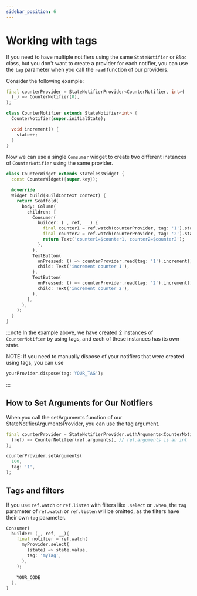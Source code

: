 ```yaml
---
sidebar_position: 6
---
```


# Working with tags

If you need to have multiple notifiers using the same `StateNotifier` or `Bloc` class, but you don't want to create a provider for each notifier, you can use the `tag` parameter when you call the `read` function of our providers.

Consider the following example:


```dart
final counterProvider = StateNotifierProvider<CounterNotifier, int>(
  (_) => CounterNotifier(0),
);

class CounterNotifier extends StateNotifier<int> {
  CounterNotifier(super.initialState);

  void increment() {
    state++;
  }
}
```

Now we can use a single `Consumer` widget to create two different instances of `CounterNotifier` using the same provider.

```dart
class CounterWidget extends StatelessWidget {
  const CounterWidget({super.key});

  @override
  Widget build(BuildContext context) {
    return Scaffold(
      body: Column(
        children: [
          Consumer(
            builder: (_, ref, __) {
              final counter1 = ref.watch(counterProvider, tag: '1').state;
              final counter2 = ref.watch(counterProvider, tag: '2').state;
              return Text('counter1=$counter1, counter2=$counter2');
            },
          ),
          TextButton(
            onPressed: () => counterProvider.read(tag: '1').increment(),
            child: Text('increment counter 1'),
          ),
          TextButton(
            onPressed: () => counterProvider.read(tag: '2').increment(),
            child: Text('increment counter 2'),
          ),
        ],
      ),
    );
  }
}
```
:::note
In the example above, we have created 2 instances of `CounterNotifier` by using tags, and each of these instances has its own state.

NOTE: If you need to manually dispose of your notifiers that were created using tags, you can use

```dart
yourProvider.dispose(tag:'YOUR_TAG');
```
:::

## How to Set Arguments for Our Notifiers
When you call the setArguments function of our StateNotifierArgumentsProvider, you can use the tag argument.

```dart
final counterProvider = StateNotifierProvider.withArguments<CounterNotifier, int, int>(
  (ref) => CounterNotifier(ref.arguments), // ref.arguments is an int
);

counterProvider.setArguments(
  100,
  tag: '1',
);
```

## Tags and filters
If you use `ref.watch` or `ref.listen` with filters like `.select` or `.when`, the `tag` parameter of `ref.watch` or `ref.listen` will be omitted, as the filters have their own `tag` parameter.

```dart
Consumer(
  builder: (_, ref, __){
    final notifier = ref.watch(
      myProvider.select(
        (state) => state.value,
        tag: 'myTag',
      ),
    );
    
    YOUR_CODE
  },
)
```